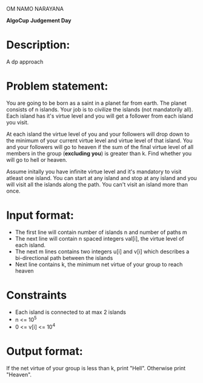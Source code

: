 OM NAMO NARAYANA

**AlgoCup**
**Judgement Day**

# Description:
A dp approach 



# Problem statement: 
You are going to be born as a saint in a planet far from earth. The planet consists of n islands. Your job is to civilize the islands (not mandatorily all). Each island has it's virtue level and you will get a follower from each island you visit. <br/>

At each island the virtue level of you and your followers will drop down to the minimum of your current virtue level and virtue level of that island. You and your followers will go to heaven if the sum of the final virtue level of all members in the group (**excluding you**) is greater than k. Find whether you will go to hell or heaven.<br/>

Assume initally you have infinite virtue level and it's mandatory to visit atleast one island. You can start at any island and stop at any island and you will visit all the islands along the path. You can't visit an island more than once.



# Input format: 
- The first line will contain number of islands n and number of paths m
- The next line will contain n spaced integers val[i], the virtue level of each island.
- The next m lines contains two integers u[i] and v[i] which describes a bi-directional path between the islands
- Next line contains k, the minimum net virtue of your group to reach heaven

# Constraints
- Each island is connected to at max 2 islands
- n <= 10<sup>5</sup>
- 0 <= v[i] <= 10<sup>4</sup>

# Output format:
If the net virtue of your group is less than k, print "Hell". Otherwise print "Heaven".


